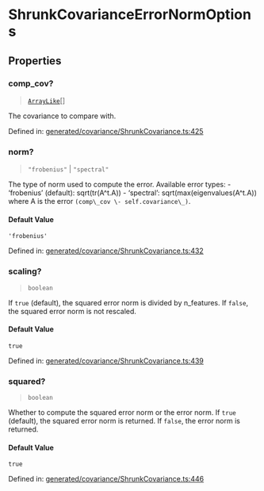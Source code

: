 # ShrunkCovarianceErrorNormOptions

## Properties

### comp\_cov?

> [`ArrayLike`](../types/ArrayLike.md)[]

The covariance to compare with.

Defined in:  [generated/covariance/ShrunkCovariance.ts:425](https://github.com/transitive-bullshit/scikit-learn-ts/blob/122b3c0/packages/sklearn/src/generated/covariance/ShrunkCovariance.ts#L425)

### norm?

> `"frobenius"` \| `"spectral"`

The type of norm used to compute the error. Available error types: - ‘frobenius’ (default): sqrt(tr(A^t.A)) - ‘spectral’: sqrt(max(eigenvalues(A^t.A)) where A is the error `(comp\_cov \- self.covariance\_)`.

#### Default Value

`'frobenius'`

Defined in:  [generated/covariance/ShrunkCovariance.ts:432](https://github.com/transitive-bullshit/scikit-learn-ts/blob/122b3c0/packages/sklearn/src/generated/covariance/ShrunkCovariance.ts#L432)

### scaling?

> `boolean`

If `true` (default), the squared error norm is divided by n\_features. If `false`, the squared error norm is not rescaled.

#### Default Value

`true`

Defined in:  [generated/covariance/ShrunkCovariance.ts:439](https://github.com/transitive-bullshit/scikit-learn-ts/blob/122b3c0/packages/sklearn/src/generated/covariance/ShrunkCovariance.ts#L439)

### squared?

> `boolean`

Whether to compute the squared error norm or the error norm. If `true` (default), the squared error norm is returned. If `false`, the error norm is returned.

#### Default Value

`true`

Defined in:  [generated/covariance/ShrunkCovariance.ts:446](https://github.com/transitive-bullshit/scikit-learn-ts/blob/122b3c0/packages/sklearn/src/generated/covariance/ShrunkCovariance.ts#L446)
